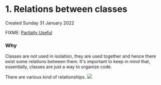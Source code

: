 # 1. Relations between classes
Created Sunday 31 January 2022

FIXME: [Partially Useful](https://www.interviewbit.com/oops-interview-questions/#object-oriented-programming)

### Why

Classes are not used in isolation, they are used together and hence there exist some relations between them.
It's important to keep in mind that, essentially, classes are just a way to organize code.

There are various kind of relationships.
![](/assets/1._Relations_between_classes-image-1.png)
